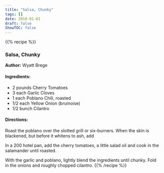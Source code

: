 ```yaml
---
title: "Salsa, Chunky"
tags: []
date: 2018-01-01
draft: false
ShowTOC: false
---
```


{{% recipe %}}

### Salsa, Chunky

**Author:** Wyatt Brege



#### Ingredients:

-   2 pounds Cherry Tomatoes
-   3 each Garlic Cloves
-   1 each Poblano Chili, roasted
-   1/2 each Yellow Onion (bruinoise)
-   1/2 bunch Cilantro

#### Directions: 

Roast the poblano over the slotted grill or six-burners. When the skin
is blackened, but before it whitens to ash, add

In a 200 hotel pan, add the cherry tomatoes, a little salad oil and cook
in the salamander until roasted.

With the garlic and poblano, lightly blend the ingredients until chunky.
Fold in the onions and roughly chopped cilantro.
{{% /recipe %}}
